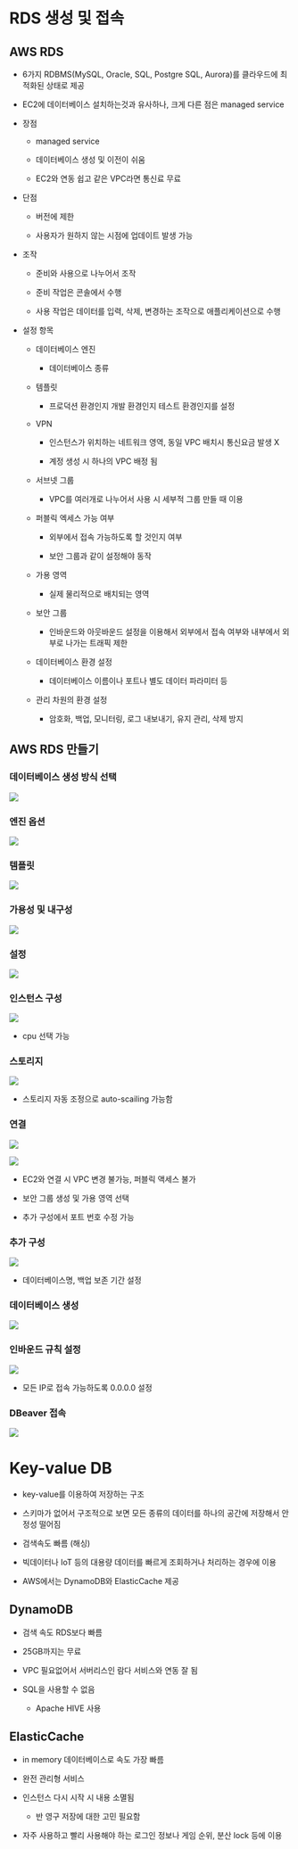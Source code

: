 RDS 생성 및 접속
===========

AWS RDS
-------

*   6가지 RDBMS(MySQL, Oracle, SQL, Postgre SQL, Aurora)를 클라우드에 최적화된 상태로 제공

*   EC2에 데이터베이스 설치하는것과 유사하나, 크게 다른 점은 managed service

*   장점
    
    *   managed service
    
    *   데이터베이스 생성 및 이전이 쉬움
    
    *   EC2와 연동 쉽고 같은 VPC라면 통신료 무료

*   단점
    
    *   버전에 제한
    
    *   사용자가 원하지 않는 시점에 업데이트 발생 가능

*   조작
    
    *   준비와 사용으로 나누어서 조작
    
    *   준비 작업은 콘솔에서 수행
    
    *   사용 작업은 데이터를 입력, 삭제, 변경하는 조작으로 애플리케이션으로 수행

*   설정 항목
    
    *   데이터베이스 엔진
        *   데이터베이스 종류
    
    *   템플릿
        *   프로덕션 환경인지 개발 환경인지 테스트 환경인지를 설정
    
    *   VPN
        
        *   인스턴스가 위치하는 네트워크 영역, 동일 VPC 배치시 통신요금 발생 X
        
        *   계정 생성 시 하나의 VPC 배정 됨
    
    *   서브넷 그룹
        *   VPC를 여러개로 나누어서 사용 시 세부적 그룹 만들 때 이용
    
    *   퍼블릭 엑세스 가능 여부
        
        *   외부에서 접속 가능하도록 할 것인지 여부
        
        *   보안 그룹과 같이 설정해야 동작
    
    *   가용 영역
        *   실제 물리적으로 배치되는 영역
    
    *   보안 그룹
        *   인바운드와 아웃바운드 설정을 이용해서 외부에서 접속 여부와 내부에서 외부로 나가는 트래픽 제한
    
    *   데이터베이스 환경 설정
        *   데이터베이스 이름이나 포트나 별도 데이터 파라미터 등
    
    *   관리 차원의 환경 설정
        *   암호화, 백업, 모니터링, 로그 내보내기, 유지 관리, 삭제 방지

AWS RDS 만들기
-----------

### 데이터베이스 생성 방식 선택

[![](RDS%20%E1%84%89%E1%85%A2%E1%86%BC%E1%84%89%E1%85%A5%E1%86%BC%20%E1%84%86%E1%85%B5%E1%86%BE%20%E1%84%8C%E1%85%A5%E1%86%B8%E1%84%89%E1%85%A9%E1%86%A8%205bfe779db5c742aeb37cbb3f3c9d7aa6/Untitled.png)](RDS%20%E1%84%89%E1%85%A2%E1%86%BC%E1%84%89%E1%85%A5%E1%86%BC%20%E1%84%86%E1%85%B5%E1%86%BE%20%E1%84%8C%E1%85%A5%E1%86%B8%E1%84%89%E1%85%A9%E1%86%A8%205bfe779db5c742aeb37cbb3f3c9d7aa6/Untitled.png)

### 엔진 옵션

[![](RDS%20%E1%84%89%E1%85%A2%E1%86%BC%E1%84%89%E1%85%A5%E1%86%BC%20%E1%84%86%E1%85%B5%E1%86%BE%20%E1%84%8C%E1%85%A5%E1%86%B8%E1%84%89%E1%85%A9%E1%86%A8%205bfe779db5c742aeb37cbb3f3c9d7aa6/Untitled%201.png)](RDS%20%E1%84%89%E1%85%A2%E1%86%BC%E1%84%89%E1%85%A5%E1%86%BC%20%E1%84%86%E1%85%B5%E1%86%BE%20%E1%84%8C%E1%85%A5%E1%86%B8%E1%84%89%E1%85%A9%E1%86%A8%205bfe779db5c742aeb37cbb3f3c9d7aa6/Untitled%201.png)

### 템플릿

[![](RDS%20%E1%84%89%E1%85%A2%E1%86%BC%E1%84%89%E1%85%A5%E1%86%BC%20%E1%84%86%E1%85%B5%E1%86%BE%20%E1%84%8C%E1%85%A5%E1%86%B8%E1%84%89%E1%85%A9%E1%86%A8%205bfe779db5c742aeb37cbb3f3c9d7aa6/Untitled%202.png)](RDS%20%E1%84%89%E1%85%A2%E1%86%BC%E1%84%89%E1%85%A5%E1%86%BC%20%E1%84%86%E1%85%B5%E1%86%BE%20%E1%84%8C%E1%85%A5%E1%86%B8%E1%84%89%E1%85%A9%E1%86%A8%205bfe779db5c742aeb37cbb3f3c9d7aa6/Untitled%202.png)

### 가용성 및 내구성

[![](RDS%20%E1%84%89%E1%85%A2%E1%86%BC%E1%84%89%E1%85%A5%E1%86%BC%20%E1%84%86%E1%85%B5%E1%86%BE%20%E1%84%8C%E1%85%A5%E1%86%B8%E1%84%89%E1%85%A9%E1%86%A8%205bfe779db5c742aeb37cbb3f3c9d7aa6/Untitled%203.png)](RDS%20%E1%84%89%E1%85%A2%E1%86%BC%E1%84%89%E1%85%A5%E1%86%BC%20%E1%84%86%E1%85%B5%E1%86%BE%20%E1%84%8C%E1%85%A5%E1%86%B8%E1%84%89%E1%85%A9%E1%86%A8%205bfe779db5c742aeb37cbb3f3c9d7aa6/Untitled%203.png)

### 설정

[![](RDS%20%E1%84%89%E1%85%A2%E1%86%BC%E1%84%89%E1%85%A5%E1%86%BC%20%E1%84%86%E1%85%B5%E1%86%BE%20%E1%84%8C%E1%85%A5%E1%86%B8%E1%84%89%E1%85%A9%E1%86%A8%205bfe779db5c742aeb37cbb3f3c9d7aa6/Untitled%204.png)](RDS%20%E1%84%89%E1%85%A2%E1%86%BC%E1%84%89%E1%85%A5%E1%86%BC%20%E1%84%86%E1%85%B5%E1%86%BE%20%E1%84%8C%E1%85%A5%E1%86%B8%E1%84%89%E1%85%A9%E1%86%A8%205bfe779db5c742aeb37cbb3f3c9d7aa6/Untitled%204.png)

### 인스턴스 구성

[![](RDS%20%E1%84%89%E1%85%A2%E1%86%BC%E1%84%89%E1%85%A5%E1%86%BC%20%E1%84%86%E1%85%B5%E1%86%BE%20%E1%84%8C%E1%85%A5%E1%86%B8%E1%84%89%E1%85%A9%E1%86%A8%205bfe779db5c742aeb37cbb3f3c9d7aa6/Untitled%205.png)](RDS%20%E1%84%89%E1%85%A2%E1%86%BC%E1%84%89%E1%85%A5%E1%86%BC%20%E1%84%86%E1%85%B5%E1%86%BE%20%E1%84%8C%E1%85%A5%E1%86%B8%E1%84%89%E1%85%A9%E1%86%A8%205bfe779db5c742aeb37cbb3f3c9d7aa6/Untitled%205.png)

*   cpu 선택 가능

### 스토리지

[![](RDS%20%E1%84%89%E1%85%A2%E1%86%BC%E1%84%89%E1%85%A5%E1%86%BC%20%E1%84%86%E1%85%B5%E1%86%BE%20%E1%84%8C%E1%85%A5%E1%86%B8%E1%84%89%E1%85%A9%E1%86%A8%205bfe779db5c742aeb37cbb3f3c9d7aa6/Untitled%206.png)](RDS%20%E1%84%89%E1%85%A2%E1%86%BC%E1%84%89%E1%85%A5%E1%86%BC%20%E1%84%86%E1%85%B5%E1%86%BE%20%E1%84%8C%E1%85%A5%E1%86%B8%E1%84%89%E1%85%A9%E1%86%A8%205bfe779db5c742aeb37cbb3f3c9d7aa6/Untitled%206.png)

*   스토리지 자동 조정으로 auto-scailing 가능함

### 연결

[![](RDS%20%E1%84%89%E1%85%A2%E1%86%BC%E1%84%89%E1%85%A5%E1%86%BC%20%E1%84%86%E1%85%B5%E1%86%BE%20%E1%84%8C%E1%85%A5%E1%86%B8%E1%84%89%E1%85%A9%E1%86%A8%205bfe779db5c742aeb37cbb3f3c9d7aa6/Untitled%207.png)](RDS%20%E1%84%89%E1%85%A2%E1%86%BC%E1%84%89%E1%85%A5%E1%86%BC%20%E1%84%86%E1%85%B5%E1%86%BE%20%E1%84%8C%E1%85%A5%E1%86%B8%E1%84%89%E1%85%A9%E1%86%A8%205bfe779db5c742aeb37cbb3f3c9d7aa6/Untitled%207.png)

[![](RDS%20%E1%84%89%E1%85%A2%E1%86%BC%E1%84%89%E1%85%A5%E1%86%BC%20%E1%84%86%E1%85%B5%E1%86%BE%20%E1%84%8C%E1%85%A5%E1%86%B8%E1%84%89%E1%85%A9%E1%86%A8%205bfe779db5c742aeb37cbb3f3c9d7aa6/Untitled%208.png)](RDS%20%E1%84%89%E1%85%A2%E1%86%BC%E1%84%89%E1%85%A5%E1%86%BC%20%E1%84%86%E1%85%B5%E1%86%BE%20%E1%84%8C%E1%85%A5%E1%86%B8%E1%84%89%E1%85%A9%E1%86%A8%205bfe779db5c742aeb37cbb3f3c9d7aa6/Untitled%208.png)

*   EC2와 연결 시 VPC 변경 불가능, 퍼블릭 액세스 불가

*   보안 그룹 생성 및 가용 영역 선택

*   추가 구성에서 포트 번호 수정 가능

### 추가 구성

[![](RDS%20%E1%84%89%E1%85%A2%E1%86%BC%E1%84%89%E1%85%A5%E1%86%BC%20%E1%84%86%E1%85%B5%E1%86%BE%20%E1%84%8C%E1%85%A5%E1%86%B8%E1%84%89%E1%85%A9%E1%86%A8%205bfe779db5c742aeb37cbb3f3c9d7aa6/Untitled%209.png)](RDS%20%E1%84%89%E1%85%A2%E1%86%BC%E1%84%89%E1%85%A5%E1%86%BC%20%E1%84%86%E1%85%B5%E1%86%BE%20%E1%84%8C%E1%85%A5%E1%86%B8%E1%84%89%E1%85%A9%E1%86%A8%205bfe779db5c742aeb37cbb3f3c9d7aa6/Untitled%209.png)

*   데이터베이스명, 백업 보존 기간 설정

### 데이터베이스 생성

[![](RDS%20%E1%84%89%E1%85%A2%E1%86%BC%E1%84%89%E1%85%A5%E1%86%BC%20%E1%84%86%E1%85%B5%E1%86%BE%20%E1%84%8C%E1%85%A5%E1%86%B8%E1%84%89%E1%85%A9%E1%86%A8%205bfe779db5c742aeb37cbb3f3c9d7aa6/Untitled%2010.png)](RDS%20%E1%84%89%E1%85%A2%E1%86%BC%E1%84%89%E1%85%A5%E1%86%BC%20%E1%84%86%E1%85%B5%E1%86%BE%20%E1%84%8C%E1%85%A5%E1%86%B8%E1%84%89%E1%85%A9%E1%86%A8%205bfe779db5c742aeb37cbb3f3c9d7aa6/Untitled%2010.png)

### 인바운드 규칙 설정

[![](RDS%20%E1%84%89%E1%85%A2%E1%86%BC%E1%84%89%E1%85%A5%E1%86%BC%20%E1%84%86%E1%85%B5%E1%86%BE%20%E1%84%8C%E1%85%A5%E1%86%B8%E1%84%89%E1%85%A9%E1%86%A8%205bfe779db5c742aeb37cbb3f3c9d7aa6/Untitled%2011.png)](RDS%20%E1%84%89%E1%85%A2%E1%86%BC%E1%84%89%E1%85%A5%E1%86%BC%20%E1%84%86%E1%85%B5%E1%86%BE%20%E1%84%8C%E1%85%A5%E1%86%B8%E1%84%89%E1%85%A9%E1%86%A8%205bfe779db5c742aeb37cbb3f3c9d7aa6/Untitled%2011.png)

*   모든 IP로 접속 가능하도록 0.0.0.0 설정

### DBeaver 접속

[![](RDS%20%E1%84%89%E1%85%A2%E1%86%BC%E1%84%89%E1%85%A5%E1%86%BC%20%E1%84%86%E1%85%B5%E1%86%BE%20%E1%84%8C%E1%85%A5%E1%86%B8%E1%84%89%E1%85%A9%E1%86%A8%205bfe779db5c742aeb37cbb3f3c9d7aa6/Untitled%2012.png)](RDS%20%E1%84%89%E1%85%A2%E1%86%BC%E1%84%89%E1%85%A5%E1%86%BC%20%E1%84%86%E1%85%B5%E1%86%BE%20%E1%84%8C%E1%85%A5%E1%86%B8%E1%84%89%E1%85%A9%E1%86%A8%205bfe779db5c742aeb37cbb3f3c9d7aa6/Untitled%2012.png)

Key-value DB
============

*   key-value를 이용하여 저장하는 구조

*   스키마가 없어서 구조적으로 보면 모든 종류의 데이터를 하나의 공간에 저장해서 안정성 떨어짐

*   검색속도 빠름 (해싱)

*   빅데이터나 IoT 등의 대용량 데이터를 빠르게 조회하거나 처리하는 경우에 이용

*   AWS에서는 DynamoDB와 ElasticCache 제공

DynamoDB
--------

*   검색 속도 RDS보다 빠름

*   25GB까지는 무료

*   VPC 필요없어서 서버리스인 람다 서비스와 연동 잘 됨

*   SQL을 사용할 수 없음
    *   Apache HIVE 사용

ElasticCache
------------

*   in memory 데이터베이스로 속도 가장 빠름

*   완전 관리형 서비스

*   인스턴스 다시 시작 시 내용 소멸됨
    *   반 영구 저장에 대한 고민 필요함

*   자주 사용하고 빨리 사용해야 하는 로그인 정보나 게임 순위, 분산 lock 등에 이용